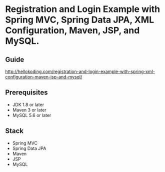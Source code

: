 # Registration and Login Example with Spring MVC, Spring Data JPA, XML Configuration, Maven, JSP, and MySQL.

## Guide
http://hellokoding.com/registration-and-login-example-with-spring-xml-configuration-maven-jsp-and-mysql/

## Prerequisites
- JDK 1.8 or later
- Maven 3 or later
- MySQL 5.6 or later

## Stack
- Spring MVC
- Spring Data JPA
- Maven
- JSP
- MySQL
